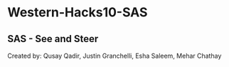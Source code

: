 # Western-Hacks10-SAS

## SAS - See and Steer 
Created by: Qusay Qadir, Justin Granchelli, Esha Saleem, Mehar Chathay
